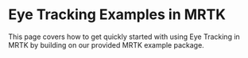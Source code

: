 # Eye Tracking Examples in MRTK
This page covers how to get quickly started with using Eye Tracking in MRTK by building on our provided MRTK example package.

<!-- TODO: Add more infos -- >

---
[Back to "Eye Tracking in the MixedRealityToolkit"](/Documentation/EyeTracking/EyeTracking_Main.md)